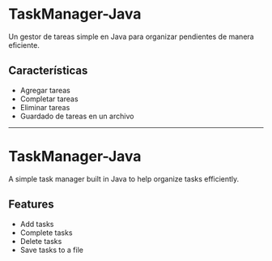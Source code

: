 # TaskManager-Java 
Un gestor de tareas simple en Java para organizar pendientes de manera eficiente.

## Características
- Agregar tareas  
- Completar tareas  
- Eliminar tareas  
- Guardado de tareas en un archivo  

-------------------------------------------------------------------------------------------------------------------
# TaskManager-Java 
A simple task manager built in Java to help organize tasks efficiently.

## Features
- Add tasks  
- Complete tasks  
- Delete tasks  
- Save tasks to a file 
